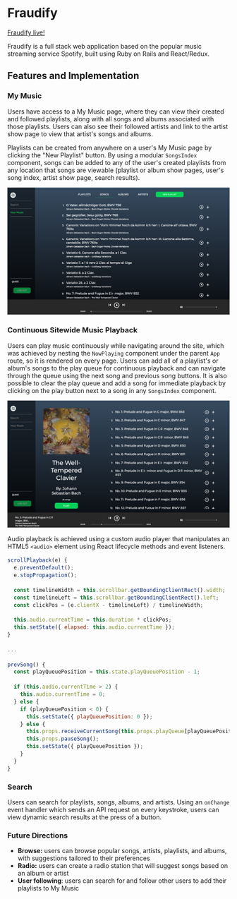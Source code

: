 # Fraudify

[Fraudify live!](https://fraudify.herokuapp.com/#/home)

Fraudify is a full stack web application based on the popular music streaming service Spotify, built using Ruby on Rails and React/Redux.

## Features and Implementation

### My Music

Users have access to a My Music page, where they can view their created and followed playlists, along with all songs and albums associated with those playlists. Users can also see their followed artists and link to the artist show page to view that artist's songs and albums.

Playlists can be created from anywhere on a user's My Music page by clicking the "New Playlist" button. By using a modular `SongsIndex` component, songs can be added to any of the user's created playlists from any location that songs are viewable (playlist or album show pages, user's song index, artist show page, search results).

![My Music Songs Index](docs/screenshots/mymusic-songsindex.png)

### Continuous Sitewide Music Playback

Users can play music continuously while navigating around the site, which was achieved by nesting the `NowPlaying` component under the parent `App` route, so it is rendered on every page. Users can add all of a playlist's or album's songs to the play queue for continuous playback and can navigate through the queue using the next song and previous song buttons. It is also possible to clear the play queue and add a song for immediate playback by clicking on the play button next to a song in any `SongsIndex` component.

![Album Show Page](docs/screenshots/album-show-page.png)

Audio playback is achieved using a custom audio player that manipulates an HTML5 `<audio>` element using React lifecycle methods and event listeners.

```javascript
scrollPlayback(e) {
  e.preventDefault();
  e.stopPropagation();

  const timelineWidth = this.scrollbar.getBoundingClientRect().width;
  const timelineLeft = this.scrollbar.getBoundingClientRect().left;
  const clickPos = (e.clientX - timelineLeft) / timelineWidth;

  this.audio.currentTime = this.duration * clickPos;
  this.setState({ elapsed: this.audio.currentTime });
}

...

prevSong() {
  const playQueuePosition = this.state.playQueuePosition - 1;

  if (this.audio.currentTime > 2) {
    this.audio.currentTime = 0;
  } else {
    if (playQueuePosition < 0) {
      this.setState({ playQueuePosition: 0 });
    } else {
      this.props.receiveCurrentSong(this.props.playQueue[playQueuePosition]);
      this.props.pauseSong();
      this.setState({ playQueuePosition });
    }
  }
}  
```

### Search

Users can search for playlists, songs, albums, and artists. Using an `onChange` event handler which sends an API request on every keystroke, users can view dynamic search results at the press of a button.


### Future Directions

* __Browse:__ users can browse popular songs, artists, playlists, and albums, with suggestions tailored to their preferences
* __Radio:__ users can create a radio station that will suggest songs based on an album or artist
* __User following__: users can search for and follow other users to add their playlists to My Music
